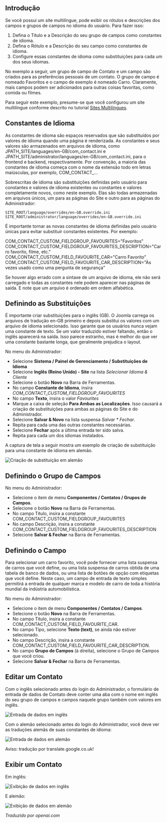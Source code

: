 <!-- Filename: J3.x:Adding_custom_fields/Multilingual_Sites / Display title: Sites Multilíngues -->

## Introdução

Se você possui um site multilíngue, pode exibir os rótulos e descrições dos campos e grupos de campos no idioma do usuário. Para fazer isso:

1. Defina o Título e a Descrição do seu grupo de campos como constantes de idioma.
2. Defina o Rótulo e a Descrição do seu campo como constantes de idioma.
3. Configure essas constantes de idioma como substituições para cada um dos seus idiomas.

No exemplo a seguir, um grupo de campo de Contato e um campo são criados para as preferências pessoais de um contato. O grupo de campo é nomeado Favoritos e o campo de exemplo é nomeado Carro. Claramente, mais campos podem ser adicionados para outras coisas favoritas, como comida ou filmes.

Para seguir este exemplo, presume-se que você configurou um site multilíngue conforme descrito no tutorial [Sites Multilíngues](jdocmanual?article=user/languages/setup-a-multilingual-site).

## Constantes de Idioma

As constantes de idioma são espaços reservados que são substituídos por valores de idioma quando uma página é renderizada. As constantes e seus valores são armazenados em arquivos de idioma, como JPATH_SITE/languages/en-GB/com_contact.ini e JPATH_SITE/administrator/languages/en-GB/com_contact.ini, para o frontend e backend, respectivamente. Por convenção, a maioria das constantes de idioma começa com o nome da extensão todo em letras maiúsculas, por exemplo, COM_CONTACT_...

Sobrescritas de idioma são substituições definidas pelo usuário para constantes e valores de idioma existentes ou constantes e valores completamente novos, como neste exemplo. Elas são todas armazenadas em arquivos únicos, um para as páginas do Site e outro para as páginas do Administrador:
```
SITE_ROOT/language/overrides/en-GB.override.ini
SITE_ROOT/administrator/language/overrides/en-GB.override.ini
```
É importante tornar as novas constantes de idioma definidas pelo usuário únicas para evitar substituir constantes existentes. Por exemplo:

COM_CONTACT_CUSTOM_FIELDGROUP_FAVOURITES="Favoritos"
COM_CONTACT_CUSTOM_FIELDGROUP_FAVOURITES_DESCRIPTION="Carro favorito, filme, etc."
COM_CONTACT_CUSTOM_FIELD_FAVOURITE_CAR="Carro Favorito"
COM_CONTACT_CUSTOM_FIELD_FAVOURITE_CAR_DESCRIPTION="Às vezes usado como uma pergunta de segurança"

Se houver algo errado com a sintaxe de um arquivo de idioma, ele não será carregado e todas as constantes nele podem aparecer nas páginas de saída. E note que um arquivo é ordenado em ordem alfabética.

## Definindo as Substituições

É importante criar substituições para o inglês (GB). O Joomla carrega os arquivos de tradução en-GB primeiro e depois substitui os valores com um arquivo de idioma selecionado. Isso garante que os usuários nunca vejam uma constante de texto. Se um valor traduzido estiver faltando, então o inglês aparecerá na saída. Isso parece estranho, mas é melhor do que ver uma constante bastante longa, que geralmente prejudica o layout.

No menu do Administrador:

* Selecione **Sistema / Painel de Gerenciamento / Substituições de Idioma**
* Selecione **Inglês (Reino Unido) - Site** na lista *Selecionar Idioma & Cliente*
* Selecione o botão **Novo** na Barra de Ferramentas.
* No campo **Constante de Idioma**, insira *COM_CONTACT_CUSTOM_FIELDGROUP_FAVOURITES*
* No campo **Texto**, insira o valor *Favourites*
* Marque a caixa de seleção **Para Ambas as Localizações**. Isso causará a criação de substituições para ambas as páginas do Site e do Administrador.
* Selecione **Salvar & Novo** na lista suspensa *Salvar * Fechar*.
* Repita para cada uma das outras constantes necessárias.
* Selecione **Fechar** após a última entrada ter sido salva.
* Repita para cada um dos idiomas instalados.

A captura de tela a seguir mostra um exemplo de criação de substituição para uma constante de idioma em alemão.

![Criação de substituição em alemão](../../../en/images/fields/fields-overrides-creation-de.png)

## Definindo o Grupo de Campos

No menu do Administrador:

* Selecione o item de menu **Componentes / Contatos / Grupos de Campos**.
* Selecione o botão **Novo** na Barra de Ferramentas.
* No campo Título, insira a constante COM_CONTACT_CUSTOM_FIELDGROUP_FAVOURITES
* No campo Descrição, insira a constante COM_CONTACT_CUSTOM_FIELDGROUP_FAVOURITES_DESCRIPTION
* Selecione **Salvar & Fechar** na Barra de Ferramentas.

## Definindo o Campo

Para selecionar um carro favorito, você pode fornecer uma lista suspensa de carros que você define, ou uma lista suspensa de carros obtida de uma tabela de banco de dados, ou uma lista de botões de opção com etiquetas que você define. Neste caso, um campo de entrada de texto simples permitirá a entrada de qualquer marca e modelo de carro de toda a história mundial da indústria automobilística.

No menu do Administrador:

* Selecione o item de menu **Componentes / Contatos / Campos**.
* Selecione o botão **Novo** na Barra de Ferramentas.
* No campo Título, insira a constante COM_CONTACT_CUSTOM_FIELD_FAVOURITE_CAR.
* No campo Tipo, selecione **Texto (text)**, se ainda não estiver selecionado.
* No campo Descrição, insira a constante COM_CONTACT_CUSTOM_FIELD_FAVOURITE_CAR_DESCRIPTION.
* No campo **Grupo de Campos** (à direita), selecione o Grupo de Campos que você criou.
* Selecione **Salvar & Fechar** na Barra de Ferramentas.

## Editar um Contato

Com o inglês selecionado antes do login do Administrador, o formulário de entrada de dados de Contato deve conter uma aba com o nome em inglês do seu grupo de campos e campos naquele grupo também com valores em inglês.

![Entrada de dados em inglês](../../../en/images/fields/fields-overrides-entry.png)

Com o alemão selecionado antes do login do Administrador, você deve ver as traduções alemãs de suas constantes de idioma:

![Entrada de dados em alemão](../../../en/images/fields/fields-overrides-entry-de.png)

Aviso: tradução por translate.google.co.uk!

## Exibir um Contato

Em inglês:

![Exibição de dados em inglês](../../../en/images/fields/fields-overrides-display.png)

E alemão:

![Exibição de dados em alemão](../../../en/images/fields/fields-overrides-display-de.png)

*Traduzido por openai.com*

